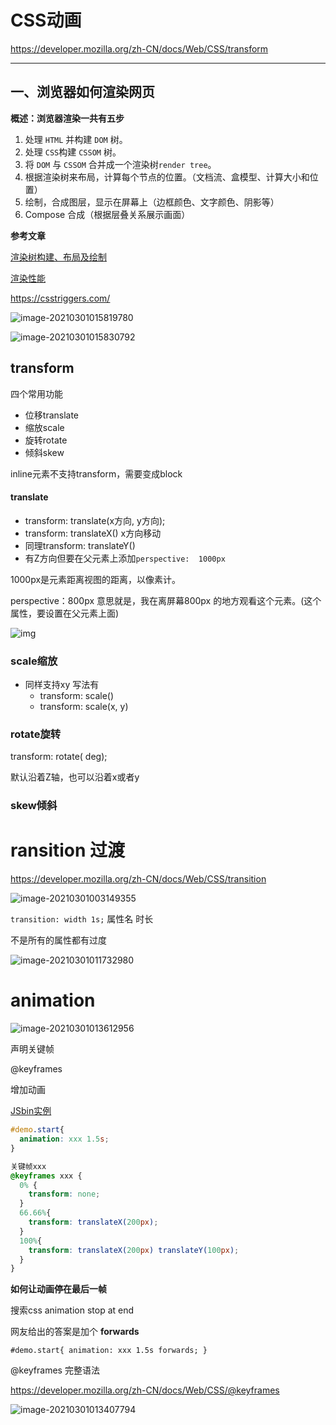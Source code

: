 # CSS动画

https://developer.mozilla.org/zh-CN/docs/Web/CSS/transform





---

## 一、浏览器如何渲染网页

**概述：浏览器渲染一共有五步**

1. 处理 `HTML` 并构建 `DOM` 树。
2. 处理 `CSS`构建 `CSSOM` 树。
3. 将 `DOM` 与 `CSSOM` 合并成一个渲染树`render tree`。
4. 根据渲染树来布局，计算每个节点的位置。（文档流、盒模型、计算大小和位置）
5. 绘制，合成图层，显示在屏幕上（边框颜色、文字颜色、阴影等）
6. Compose 合成（根据层叠关系展示画面）

**参考文章**

[渲染树构建、布局及绘制](https://developers.google.com/web/fundamentals/performance/critical-rendering-path/render-tree-construction)

[渲染性能](https://developers.google.com/web/fundamentals/performance/rendering/)

https://csstriggers.com/

![image-20210301015819780](https://i.loli.net/2021/03/01/uJAOGa65scPxzTj.png)

![image-20210301015830792](https://i.loli.net/2021/03/01/C2U83mHcZIQLWBF.png)

## transform

四个常用功能

+ 位移translate
+ 缩放scale
+ 旋转rotate
+ 倾斜skew

inline元素不支持transform，需要变成block

####  translate

+ transform: translate(x方向, y方向);
+ transform: translateX() x方向移动
+ 同理transform: translateY()
+ 有Z方向但要在父元素上添加``perspective:  1000px``

1000px是元素距离视图的距离，以像素计。

perspective：800px  意思就是，我在离屏幕800px 的地方观看这个元素。(这个属性，要设置在父元素上面)

![img](https://i.loli.net/2021/03/01/QKPGpESt6haDJXz.png)



### scale缩放

+ 同样支持xy 写法有
  + transform: scale()
  + transform: scale(x, y)



### rotate旋转

transform: rotate( deg);

默认沿着Z轴，也可以沿着x或者y



### skew倾斜









# ransition 过渡

https://developer.mozilla.org/zh-CN/docs/Web/CSS/transition

![image-20210301003149355](https://i.loli.net/2021/03/01/t3Q6RgPkvSLIdGs.png)

``transition: width 1s;`` 属性名 时长



不是所有的属性都有过度

![image-20210301011732980](https://i.loli.net/2021/03/01/fyNrjKWgadGzlDV.png)











# animation

![image-20210301013612956](https://i.loli.net/2021/03/01/mY9OBRcWifHPUL6.png)

声明关键帧

@keyframes

增加动画

[JSbin实例](http://js.jirengu.com/peran/1/edit?html,css,output)

~~~~css
#demo.start{
  animation: xxx 1.5s;
} 

关键帧xxx
@keyframes xxx {
  0% {
    transform: none;
  }
  66.66%{
    transform: translateX(200px);
  }
  100%{
    transform: translateX(200px) translateY(100px);
  }
}
~~~~





**如何让动画停在最后一帧**

搜索css animation stop at end

网友给出的答案是加个 **forwards**

``#demo.start{
  animation: xxx 1.5s forwards;
} ``



@keyframes 完整语法

https://developer.mozilla.org/zh-CN/docs/Web/CSS/@keyframes

![image-20210301013407794](https://i.loli.net/2021/03/01/Wbawhr2XNpTMFZ8.png)